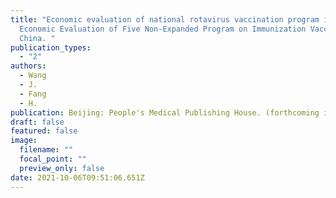 ```yaml
---
title: "Economic evaluation of national rotavirus vaccination program in China.
  Economic Evaluation of Five Non-Expanded Program on Immunization Vaccines in
  China. "
publication_types:
  - "2"
authors:
  - Wang
  - J.
  - Fang
  - H.
publication: Beijing: People's Medical Publishing House. (forthcoming in Oct 2021)
draft: false
featured: false
image:
  filename: ""
  focal_point: ""
  preview_only: false
date: 2021-10-06T09:51:06.651Z
---
```

